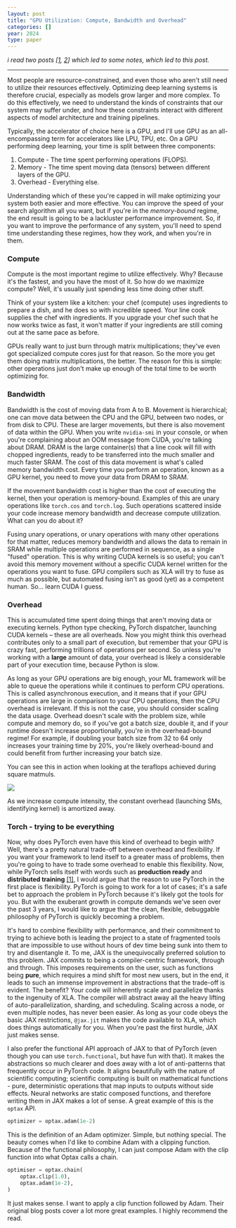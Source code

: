 ```yaml
---
layout: post
title: "GPU Utilization: Compute, Bandwidth and Overhead"
categories: []
year: 2024
type: paper
---
```

*i read two posts [[1](https://horace.io/brrr_intro.html), [2](https://neel04.github.io/my-website/blog/pytorch_rant/)] which led to some notes, which led to this post.*

--- 
Most people are resource-constrained, and even those who aren't still need to utilize their resources effectively. Optimizing deep learning systems is therefore crucial, especially as models grow larger and more complex. To do this effectively, we need to understand the kinds of constraints that our system may suffer under, and how these constraints interact with different aspects of model architecture and training pipelines.

Typically, the accelerator of choice here is a GPU, and I'll use GPU as an all-encompassing term for accelerators like LPU, TPU, etc. On a GPU performing deep learning, your time is split between three components:

1. Compute - The time spent performing operations (FLOPS).
2. Memory - The time spent moving data (tensors) between different layers of the GPU.
3. Overhead - Everything else.

Understanding which of these you're capped in will make optimizing your system both easier and more effective. You can improve the speed of your search algorithm all you want, but if you're in the *memory-bound* regime, the end result is going to be a lackluster performance improvement. So, if you want to improve the performance of any system, you'll need to spend time understanding these regimes, how they work, and when you're in them.

### Compute

Compute is the most important regime to utilize effectively. Why? Because it's the fastest, and you have the most of it. So how do we maximize compute? Well, it's usually just spending less time doing other stuff.

Think of your system like a kitchen: your chef (compute) uses ingredients to prepare a dish, and he does so with incredible speed. Your line cook supplies the chef with ingredients. If you upgrade your chef such that he now works twice as fast, it won't matter if your ingredients are still coming out at the same pace as before.

GPUs really want to just burn through matrix multiplications; they've even got specialized compute cores just for that reason. So the more you get them doing matrix multiplications, the better. The reason for this is simple: other operations just don't make up enough of the total time to be worth optimizing for.

### Bandwidth

Bandwidth is the cost of moving data from A to B. Movement is hierarchical; one can move data between the CPU and the GPU, between two nodes, or from disk to CPU. These are larger movements, but there is also movement of data within the GPU. When you write `nvidia-smi` in your console, or when you're complaining about an OOM message from CUDA, you're talking about DRAM. DRAM is the large container(s) that a line cook will fill with chopped ingredients, ready to be transferred into the much smaller and much faster SRAM. The cost of this data movement is what's called memory bandwidth cost. Every time you perform an operation, known as a GPU kernel, you need to move your data from DRAM to SRAM.

If the movement bandwidth cost is higher than the cost of executing the kernel, then your operation is memory-bound. Examples of this are unary operations like `torch.cos` and `torch.log`. Such operations scattered inside your code increase memory bandwidth and decrease compute utilization. What can you do about it?

Fusing unary operations, or unary operations with many other operations for that matter, reduces memory bandwidth and allows the data to remain in SRAM while multiple operations are performed in sequence, as a single "fused" operation. This is why writing CUDA kernels is so useful; you can't avoid this memory movement without a specific CUDA kernel written for the operations you want to fuse. GPU compilers such as XLA will try to fuse as much as possible, but automated fusing isn't as good (yet) as a competent human. So... learn CUDA I guess.

### Overhead

This is accumulated time spent doing things that aren't moving data or executing kernels. Python type checking, PyTorch dispatcher, launching CUDA kernels – these are all overheads. Now you might think this overhead contributes only to a small part of execution, but remember that your GPU is crazy fast, performing trillions of operations per second. So unless you're working with a **large** amount of data, your overhead is likely a considerable part of your execution time, because Python is slow.

As long as your GPU operations are big enough, your ML framework will be able to queue the operations while it continues to perform CPU operations. This is called asynchronous execution, and it means that if your GPU operations are large in comparison to your CPU operations, then the CPU overhead is irrelevant. If this is not the case, you should consider scaling the data usage. Overhead doesn't scale with the problem size, while compute and memory do, so if you've got a batch size, double it, and if your runtime doesn't increase proportionally, you're in the overhead-bound regime! For example, if doubling your batch size from 32 to 64 only increases your training time by 20%, you're likely overhead-bound and could benefit from further increasing your batch size.

You can see this in action when looking at the teraflops achieved during square matmuls. 

![](/images/flopsmatmuls.png)

As we increase compute intensity, the constant overhead (launching SMs, identifying kernel) is amortized away. 


### Torch - trying to be everything

Now, why does PyTorch even have this kind of overhead to begin with? Well, there's a pretty natural trade-off between overhead and flexibility. If you want your framework to lend itself to a greater mass of problems, then you're going to have to trade some overhead to enable this flexibility. Now, while PyTorch sells itself with words such as **production ready** and **distributed training** [[1]](https://pytorch.org/), I would argue that the reason to use PyTorch in the first place is flexibility. PyTorch is going to work for a lot of cases; it's a safe bet to approach the problem in PyTorch because it's likely got the tools for you. But with the exuberant growth in compute demands we've seen over the past 3 years, I would like to argue that the clean, flexible, debuggable philosophy of PyTorch is quickly becoming a problem.

It's hard to combine flexibility with performance, and their commitment to trying to achieve both is leading the project to a state of fragmented tools that are impossible to use without hours of dev time being sunk into them to try and disentangle it. To me, JAX is the unequivocally preferred solution to this problem. JAX commits to being a compiler-centric framework, through and through. This imposes requirements on the user, such as functions being **pure**, which requires a mind shift for most new users, but in the end, it leads to such an immense improvement in abstractions that the trade-off is evident. The benefit? Your code will inherently scale and parallelize thanks to the ingenuity of XLA. The compiler will abstract away all the heavy lifting of auto-parallelization, sharding, and scheduling. Scaling across a node, or even multiple nodes, has never been easier. As long as your code obeys the basic JAX restrictions, `@jax.jit` makes the code available to XLA, which does things automatically for you. When you're past the first hurdle, JAX just makes sense.

I also prefer the functional API approach of JAX to that of PyTorch (even though you can use `torch.functional`, but have fun with that). It makes the abstractions so much clearer and does away with a lot of anti-patterns that frequently occur in PyTorch code. It aligns beautifully with the nature of scientific computing; scientific computing is built on mathematical functions - pure, deterministic operations that map inputs to outputs without side effects. Neural networks are static composed functions, and therefore writing them in JAX makes a lot of sense. A great example of this is the `optax` API.

```python
optimizer = optax.adam(1e-2)
```

This is the definition of an Adam optimizer. Simple, but nothing special. The beauty comes when I'd like to combine Adam with a clipping function. Because of the functional philosophy, I can just compose Adam with the clip function into what Optax calls a chain.

```python
optimiser = optax.chain(
    optax.clip(1.0),
    optax.adam(1e-2),
)
```

It just makes sense. I want to apply a clip function followed by Adam. Their original blog posts cover a lot more great examples. I highly recommend the read.